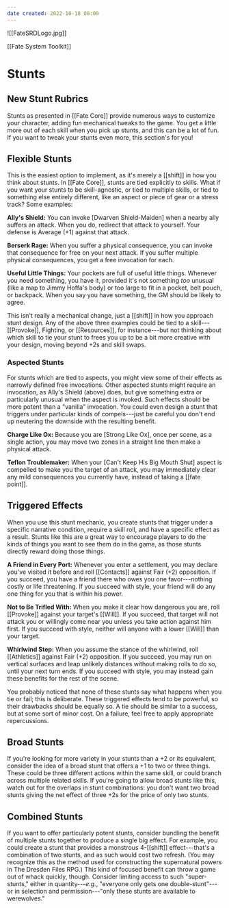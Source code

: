 ```yaml
---
date created: 2022-10-18 08:09
---
```


![[FateSRDLogo.jpg]]

[[Fate System Toolkit]]

# Stunts

## New Stunt Rubrics

Stunts as presented in [[Fate Core]] provide numerous ways to customize your
character, adding fun mechanical tweaks to the game. You get a little
more out of each skill when you pick up stunts, and this can be a lot of
fun. If you want to tweak your stunts even more, this section's for you!

## Flexible Stunts

This is the easiest option to implement, as it's merely a [[shift]] in how
you think about stunts. In [[Fate Core]], stunts are tied explicitly to
skills. What if you want your stunts to be skill-agnostic, or tied to
multiple skills, or tied to something else entirely different, like an
aspect or piece of gear or a stress track? Some examples:

**Ally's Shield:** You can invoke [Dwarven Shield-Maiden] when
a nearby ally suffers an attack. When you do, redirect that attack to
yourself. Your defense is Average (+1) against that attack.

**Berserk Rage:** When you suffer a physical consequence, you can invoke
that consequence for free on your next attack. If you suffer multiple
physical consequences, you get a free invocation for each.

**Useful Little Things:** Your pockets are full of useful little things.
Whenever you need something, you have it, provided it's not something
_too_ unusual (like a map to Jimmy Hoffa's body) or too large to fit in
a pocket, belt pouch, or backpack. When you say you have something, the
GM should be likely to agree.

This isn't really a mechanical change, just a [[shift]] in how you approach
stunt design. Any of the above three examples could be tied to a
skill---[[Provoke]], Fighting, or [[Resources]], for instance---but not thinking
about which skill to tie your stunt to frees you up to be a bit more
creative with your design, moving beyond +2s and skill swaps.

### Aspected Stunts

For stunts which are tied to aspects, you might view some of their
effects as narrowly defined free invocations. Other aspected stunts
might require an invocation, as Ally's Shield (above) does, but give
something extra or particularly unusual when the aspect is invoked. Such
effects should be more potent than a "vanilla" invocation. You could
even design a stunt that triggers under particular kinds of
compels---just be careful you don't end up neutering the downside with
the resulting benefit.

**Charge Like Ox:** Because you are [Strong Like Ox], once per
scene, as a single action, you may move two zones in a straight line
then make a physical attack.

**Teflon Troublemaker:** When your [Can't Keep His Big Mouth
Shut] aspect is compelled to make you the target of an attack,
you may immediately clear any mild consequences you currently have,
instead of taking a [[fate point]].

## Triggered Effects

When you use this stunt mechanic, you create stunts that trigger under a
specific narrative condition, require a skill roll, and have a specific
effect as a result. Stunts like this are a great way to encourage
players to do the kinds of things you want to see them do in the game,
as those stunts directly reward doing those things.

**A Friend in Every Port:** Whenever you enter a settlement, you may
declare you've visited it before and roll [[Contacts]] against Fair (+2)
opposition. If you succeed, you have a friend there who owes you one
favor---nothing costly or life threatening. If you succeed with style,
your friend will do any one thing for you that is within his power.

**Not to Be Trifled With:** When you make it clear how dangerous you
are, roll [[Provoke]] against your target's [[Will]]. If you succeed, that
target will not attack you or willingly come near you unless you take
action against him first. If you succeed with style, neither will anyone
with a lower [[Will]] than your target.

**Whirlwind Step:** When you assume the stance of the whirlwind, roll
[[Athletics]] against Fair (+2) opposition. If you succeed, you may run on
vertical surfaces and leap unlikely distances without making rolls to do
so, until your next turn ends. If you succeed with style, you may
instead gain these benefits for the rest of the scene.

You probably noticed that none of these stunts say what happens when you
tie or fail; this is deliberate. These triggered effects tend to be
powerful, so their drawbacks should be equally so. A tie should be
similar to a success, but at some sort of minor cost. On a failure, feel
free to apply appropriate repercussions.

## Broad Stunts

If you're looking for more variety in your stunts than a +2 or its
equivalent, consider the idea of a broad stunt that offers a +1 to two
or three things. These could be three different actions within the same
skill, or could branch across multiple related skills. If you're going
to allow broad stunts like this, watch out for the overlaps in stunt
combinations: you don't want two broad stunts giving the net effect of
three +2s for the price of only two stunts.

## Combined Stunts

If you want to offer particularly potent stunts, consider bundling the
benefit of multiple stunts together to produce a single big effect. For
example, you could create a stunt that provides a monstrous 4-[[shift]]
effect---that's a combination of two stunts, and as such would cost two
refresh. (You may recognize this as the method used for constructing the
supernatural powers in The Dresden Files RPG.) This kind of focused
benefit can throw a game out of whack quickly, though. Consider limiting
access to such "super-stunts," either in quantity---_e.g._, "everyone
only gets one double-stunt"---or in selection and permission---"only
these stunts are available to werewolves."

